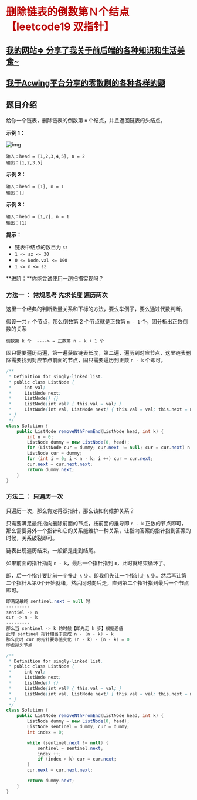 # <font color='bb000'>删除链表的倒数第Ｎ个结点【leetcode19 双指针】</font>

## [我的网站=> 分享了我关于前后端的各种知识和生活美食~](https://www.fanxy.cloud)

## [我于Acwing平台分享的零散刷的各种各样的题](https://www.acwing.com/blog/content/33005/) 


## 题目介绍

给你一个链表，删除链表的倒数第 `n` 个结点，并且返回链表的头结点。

 

**示例 1：**

![img](https://assets.leetcode.com/uploads/2020/10/03/remove_ex1.jpg)

```
输入：head = [1,2,3,4,5], n = 2
输出：[1,2,3,5]
```

**示例 2：**

```
输入：head = [1], n = 1
输出：[]
```

**示例 3：**

```
输入：head = [1,2], n = 1
输出：[1]
```

 

**提示：**

- 链表中结点的数目为 `sz`
- `1 <= sz <= 30`
- `0 <= Node.val <= 100`
- `1 <= n <= sz`

 

**进阶：**你能尝试使用一趟扫描实现吗？





### 方法一 ： 常规思考 先求长度 遍历两次

这里一个经典的判断数量关系和下标的方法，要么举例子，要么通过代数判断。

假设一共 `n` 个节点，那么倒数第 2 个节点就是正数第 `n - 1` 个，固分析出正数倒数的关系

```apl
倒数第 k 个  ----> = 正数第 n - k + 1 个
```

固只需要遍历两遍，第一遍获取链表长度，第二遍，遍历到对应节点，这里链表删除需要找到对应节点前面的节点，固只需要遍历到正数 `n - k` 个即可。

```java
/**
 * Definition for singly-linked list.
 * public class ListNode {
 *     int val;
 *     ListNode next;
 *     ListNode() {}
 *     ListNode(int val) { this.val = val; }
 *     ListNode(int val, ListNode next) { this.val = val; this.next = next; }
 * }
 */
class Solution {
    public ListNode removeNthFromEnd(ListNode head, int k) {
        int n = 0;
        ListNode dummy = new ListNode(0, head);
        for (ListNode cur = dummy; cur.next != null; cur = cur.next) n ++;
        ListNode cur = dummy;
        for (int i = 0; i < n - k; i ++) cur = cur.next;
        cur.next = cur.next.next;
        return dummy.next;
    }
}
```

### 方法二 ： 只遍历一次

只遍历一次，那么肯定得双指针，那么该如何维护关系？

只需要满足最终指向删除前面的节点，按前面的推导即 `n - k` 正数的节点即可，那么需要另外一个指针和它的关系能维护一种关系，让指向答案的指针指到答案的时候，关系破裂即可。

链表出现遍历结束，一般都是走到结尾。

如果前面的指针指向 `n - k`，最后一个指针指到 `n`，此时就结束循环了。

即，后一个指针要比前一个多走 `k` 步。即我们先让一个指针走 `k` 步。然后再让第二个指针从第0个开始就绪，然后同时向后走，直到第二个指针指到最后一个节点即可。

```java
即满足最终 sentinel.next = null 时
---------
sentiel -> n
cur -> n - k
---------
那么当 sentinel -> k 的时候【即先走 k 步】根据差值
此时 sentinel 指针相当于变成 n - (n - k) = k
那么此时 cur 的指针要等值变化 (n - k) - (n - k) = 0 
即虚拟头节点    
```

```java
/**
 * Definition for singly-linked list.
 * public class ListNode {
 *     int val;
 *     ListNode next;
 *     ListNode() {}
 *     ListNode(int val) { this.val = val; }
 *     ListNode(int val, ListNode next) { this.val = val; this.next = next; }
 * }
 */
class Solution {
    public ListNode removeNthFromEnd(ListNode head, int k) {
        ListNode dummy = new ListNode(0, head);
        ListNode sentinel = dummy, cur = dummy;
        int index = 0;

        while (sentinel.next != null) {
            sentinel = sentinel.next;
            index ++;
            if (index > k) cur = cur.next;
        }
        cur.next = cur.next.next;

        return dummy.next;
    }
}
```



